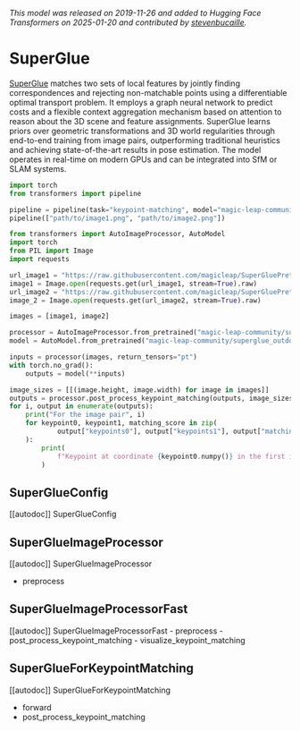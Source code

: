 <!--Copyright 2024 The HuggingFace Team. All rights reserved.

Licensed under the MIT License; you may not use this file except in compliance with
the License.

Unless required by applicable law or agreed to in writing, software distributed under the License is distributed on
an "AS IS" BASIS, WITHOUT WARRANTIES OR CONDITIONS OF ANY KIND, either express or implied. See the License for the
specific language governing permissions and limitations under the License.

⚠️ Note that this file is in Markdown but contain specific syntax for our doc-builder (similar to MDX) that may not be
rendered properly in your Markdown viewer.

-->
*This model was released on 2019-11-26 and added to Hugging Face Transformers on 2025-01-20 and contributed by [stevenbucaille](https://huggingface.co/stevenbucaille).*

# SuperGlue

[SuperGlue](https://huggingface.co/papers/1911.11763) matches two sets of local features by jointly finding correspondences and rejecting non-matchable points using a differentiable optimal transport problem. It employs a graph neural network to predict costs and a flexible context aggregation mechanism based on attention to reason about the 3D scene and feature assignments. SuperGlue learns priors over geometric transformations and 3D world regularities through end-to-end training from image pairs, outperforming traditional heuristics and achieving state-of-the-art results in pose estimation. The model operates in real-time on modern GPUs and can be integrated into SfM or SLAM systems.

<hfoptions id="usage">
<hfoption id="Pipeline">

```py
import torch
from transformers import pipeline

pipeline = pipeline(task="keypoint-matching", model="magic-leap-community/superglue_outdoor", dtype="auto")
pipeline(["path/to/image1.png", "path/to/image2.png"])
```

</hfoption>
<hfoption id="AutoModel">

```python
from transformers import AutoImageProcessor, AutoModel
import torch
from PIL import Image
import requests

url_image1 = "https://raw.githubusercontent.com/magicleap/SuperGluePretrainedNetwork/refs/heads/master/assets/phototourism_sample_images/united_states_capitol_98169888_3347710852.jpg"
image1 = Image.open(requests.get(url_image1, stream=True).raw)
url_image2 = "https://raw.githubusercontent.com/magicleap/SuperGluePretrainedNetwork/refs/heads/master/assets/phototourism_sample_images/united_states_capitol_26757027_6717084061.jpg"
image_2 = Image.open(requests.get(url_image2, stream=True).raw)

images = [image1, image2]

processor = AutoImageProcessor.from_pretrained("magic-leap-community/superglue_outdoor")
model = AutoModel.from_pretrained("magic-leap-community/superglue_outdoor")

inputs = processor(images, return_tensors="pt")
with torch.no_grad():
    outputs = model(**inputs)

image_sizes = [[(image.height, image.width) for image in images]]
outputs = processor.post_process_keypoint_matching(outputs, image_sizes, threshold=0.2)
for i, output in enumerate(outputs):
    print("For the image pair", i)
    for keypoint0, keypoint1, matching_score in zip(
            output["keypoints0"], output["keypoints1"], output["matching_scores"]
    ):
        print(
            f"Keypoint at coordinate {keypoint0.numpy()} in the first image matches with keypoint at coordinate {keypoint1.numpy()} in the second image with a score of {matching_score}."
        )
```

</hfoption>
</hfoptions>

## SuperGlueConfig

[[autodoc]] SuperGlueConfig

## SuperGlueImageProcessor

[[autodoc]] SuperGlueImageProcessor

- preprocess

## SuperGlueImageProcessorFast

[[autodoc]] SuperGlueImageProcessorFast
    - preprocess
    - post_process_keypoint_matching
    - visualize_keypoint_matching

## SuperGlueForKeypointMatching

[[autodoc]] SuperGlueForKeypointMatching

- forward
- post_process_keypoint_matching

